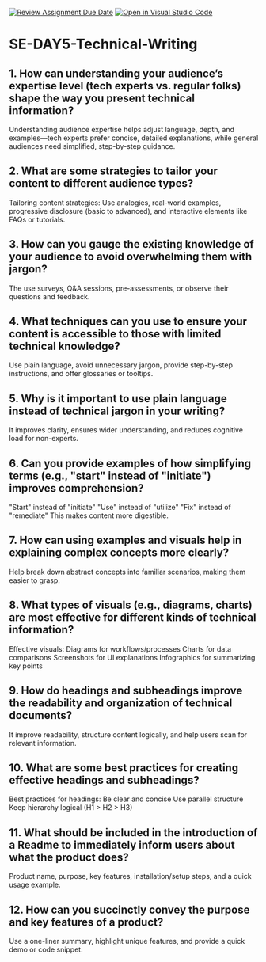 [![Review Assignment Due Date](https://classroom.github.com/assets/deadline-readme-button-22041afd0340ce965d47ae6ef1cefeee28c7c493a6346c4f15d667ab976d596c.svg)](https://classroom.github.com/a/zsAR-pyY)
[![Open in Visual Studio Code](https://classroom.github.com/assets/open-in-vscode-2e0aaae1b6195c2367325f4f02e2d04e9abb55f0b24a779b69b11b9e10269abc.svg)](https://classroom.github.com/online_ide?assignment_repo_id=18460243&assignment_repo_type=AssignmentRepo)
# SE-DAY5-Technical-Writing
## 1. How can understanding your audience’s expertise level (tech experts vs. regular folks) shape the way you present technical information?
Understanding audience expertise helps adjust language, depth, and examples—tech experts prefer concise, detailed explanations, while general audiences need simplified, step-by-step guidance.
## 2. What are some strategies to tailor your content to different audience types?
Tailoring content strategies: Use analogies, real-world examples, progressive disclosure (basic to advanced), and interactive elements like FAQs or tutorials.
## 3. How can you gauge the existing knowledge of your audience to avoid overwhelming them with jargon?
The use surveys, Q&A sessions, pre-assessments, or observe their questions and feedback.
## 4. What techniques can you use to ensure your content is accessible to those with limited technical knowledge?
 Use plain language, avoid unnecessary jargon, provide step-by-step instructions, and offer glossaries or tooltips.
## 5. Why is it important to use plain language instead of technical jargon in your writing?
It improves clarity, ensures wider understanding, and reduces cognitive load for non-experts.
## 6. Can you provide examples of how simplifying terms (e.g., "start" instead of "initiate") improves comprehension?
"Start" instead of "initiate"
"Use" instead of "utilize"
"Fix" instead of "remediate"
This makes content more digestible.
## 7. How can using examples and visuals help in explaining complex concepts more clearly?
 Help break down abstract concepts into familiar scenarios, making them easier to grasp.
## 8. What types of visuals (e.g., diagrams, charts) are most effective for different kinds of technical information?
Effective visuals:
Diagrams for workflows/processes
Charts for data comparisons
Screenshots for UI explanations
Infographics for summarizing key points
## 9. How do headings and subheadings improve the readability and organization of technical documents?
It improve readability, structure content logically, and help users scan for relevant information.
## 10. What are some best practices for creating effective headings and subheadings?
Best practices for headings:
Be clear and concise
Use parallel structure
Keep hierarchy logical (H1 > H2 > H3)
## 11. What should be included in the introduction of a Readme to immediately inform users about what the product does?
 Product name, purpose, key features, installation/setup steps, and a quick usage example.
## 12. How can you succinctly convey the purpose and key features of a product?
 Use a one-liner summary, highlight unique features, and provide a quick demo or code snippet.
